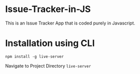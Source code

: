 # Issue-Tracker-in-JS
This is an Issue Tracker App that is coded purely in Javascript.

# Installation using CLI
`npm install -g live-server`

Navigate to Project Directory
`live-server`
